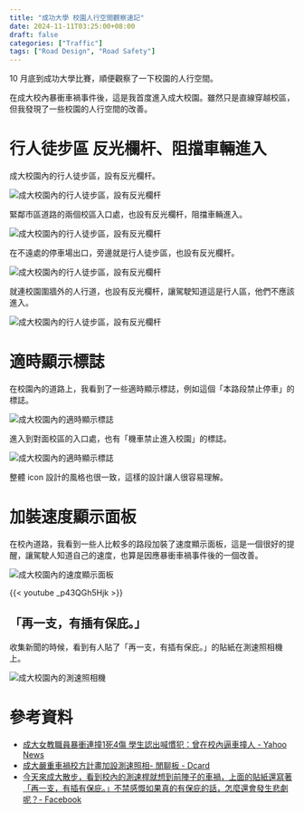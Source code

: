 ```yaml
---
title: "成功大學 校園人行空間觀察速記"
date: 2024-11-11T03:25:00+08:00
draft: false
categories: ["Traffic"]
tags: ["Road Design", "Road Safety"]
---
```


10 月底到成功大學比賽，順便觀察了一下校園的人行空間。

<!--more-->

在成大校內暴衝車禍事件後，這是我首度進入成大校園。雖然只是直線穿越校區，但我發現了一些校園的人行空間的改善。

# 行人徒步區 反光欄杆、阻擋車輛進入

成大校園內的行人徒步區，設有反光欄杆。

![成大校園內的行人徒步區，設有反光欄杆](../images/ncku-pedestrian-area/pedestrian-area.jpeg)

緊鄰市區道路的兩個校區入口處，也設有反光欄杆，阻擋車輛進入。

![成大校園內的行人徒步區，設有反光欄杆](../images/ncku-pedestrian-area/pedestrian-area-entrance.jpeg)

在不遠處的停車場出口，旁邊就是行人徒步區，也設有反光欄杆。

![成大校園內的行人徒步區，設有反光欄杆](../images/ncku-pedestrian-area/pedestrian-area-exit.jpeg)

就連校園圍牆外的人行道，也設有反光欄杆，讓駕駛知道這是行人區，他們不應該進入。

![成大校園內的行人徒步區，設有反光欄杆](../images/ncku-pedestrian-area/pedestrian-area-outside.jpeg)

# 適時顯示標誌

在校園內的道路上，我看到了一些適時顯示標誌，例如這個「本路段禁止停車」的標誌。

![成大校園內的適時顯示標誌](../images/ncku-pedestrian-area/no-parking-sign.jpeg)

進入到對面校區的入口處，也有「機車禁止進入校園」的標誌。

![成大校園內的適時顯示標誌](../images/ncku-pedestrian-area/no-motorcycle-sign.jpeg)

整體 icon 設計的風格也很一致，這樣的設計讓人很容易理解。

# 加裝速度顯示面板

在校內道路，我看到一些人比較多的路段加裝了速度顯示面板，這是一個很好的提醒，讓駕駛人知道自己的速度，也算是因應暴衝車禍事件後的一個改善。

![成大校園內的速度顯示面板](../images/ncku-pedestrian-area/speed-display-board.jpeg)

{{< youtube _p43QGh5Hjk >}}

## 「再一支，有插有保庇。」

收集新聞的時候，看到有人貼了「再一支，有插有保庇。」的貼紙在測速照相機上。

![成大校園內的測速照相機](../images/ncku-pedestrian-area/SCR-20241111-duxw.jpeg)

# 參考資料

- [成大女教職員暴衝連撞1死4傷 學生認出喊慣犯：曾在校內逼車撞人 - Yahoo News](https://tw.news.yahoo.com/%E6%88%90%E5%A4%A7%E5%A5%B3%E6%95%99%E8%81%B7%E5%93%A1%E6%9A%B4%E8%A1%9D%E9%80%A3%E6%92%9E1%E6%AD%BB4%E5%82%B7-%E5%AD%B8%E7%94%9F%E8%AA%8D%E5%87%BA%E5%96%8A%E6%85%A3%E7%8A%AF-%E6%9B%BE%E5%9C%A8%E6%A0%A1%E5%85%A7%E9%80%BC%E8%BB%8A%E6%92%9E%E4%BA%BA-055755994.html)
- [成大嚴重車禍校方計畫加設測速照相- 閒聊板 - Dcard](https://www.dcard.tw/f/talk/p/256362209)
- [今天來成大散步，看到校內的測速桿就想到前陣子的車禍，上面的貼紙還寫著「再一支，有插有保庇。」不禁感慨如果真的有保庇的話，怎麼還會發生悲劇呢？- Facebook](https://www.facebook.com/groups/525658186189949/posts/853372143418550/)
